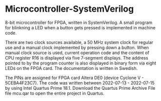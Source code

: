 # Microcontroller-SystemVerilog
8-bit microcontroller for FPGA, written in SystemVerilog.
A small program for blinkning a LED when a button gets pressed is implemented in machine code.

There are two clock sources available, a 50 MHz system clock for regular use and a manual clock implemented by pressing down a button.
When manual clock source is used, current operation code and the content of CPU register R16 is displayed via five 7-segment displays. 
The address pointed to by the program counter is also displayed in binary form via eight LEDs on the FPGA card.
The documentation is written in Swedish.

The PINs are assigned for FPGA card Altera DE0 (device Cyclone V - 5CEBA4F23C7).
The code was written between 2022-07-13 - 2022-07-15 by using Intel Quartus Prime 18.1.
Download the Quartus Prime Archive File file mcu.qar to open the entire project in Quartus.
